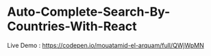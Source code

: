 # Auto-Complete-Search-By-Countries-With-React


Live Demo : https://codepen.io/mouatamid-el-arquam/full/QWjWpMN